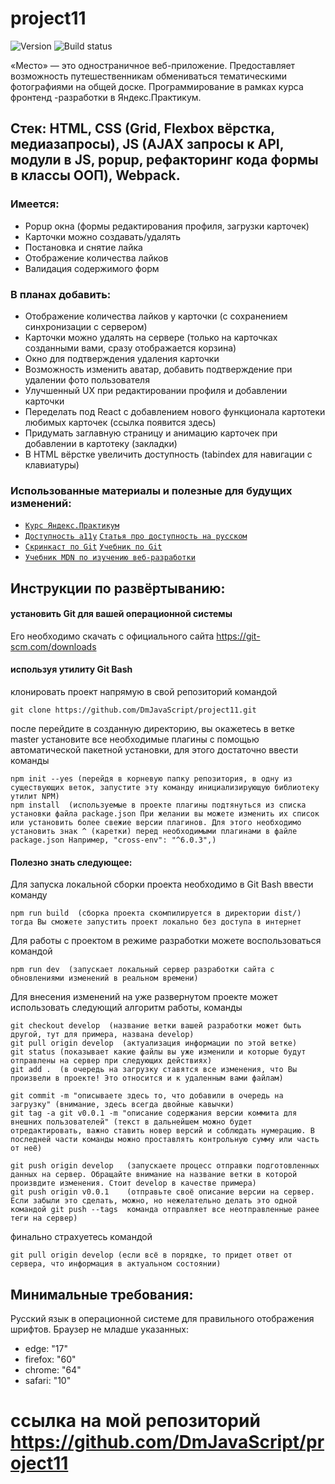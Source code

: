# project11
![Version][shield-version]
![Build status][shield-build]

«Место» — это одностраничное веб-приложение. Предоставляет возможность путешественникам обмениваться тематическими фотографиями на общей доске. Программирование в рамках курса фронтенд -разработки в Яндекс.Практикум.
## Стек: HTML, CSS (Grid, Flexbox вёрстка, медиазапросы), JS (AJAX запросы к API, модули в JS, popup, рефакторинг кода формы в классы ООП), Webpack.

### Имеется:
*  Popup окна (формы редактирования профиля, загрузки карточек)
*  Карточки можно создавать/удалять
*  Постановка и снятие лайка
*  Отображение количества лайков
*  Валидация содержимого форм

### В планах добавить:
*  Отображение количества лайков у карточки (с сохранением синхронизации с сервером)
*  Карточки можно удалять на сервере (только на карточках созданными вами, сразу отображается корзина)
*  Окно для подтверждения удаления карточки
*  Возможность изменить аватар, добавить подтверждение при удалении фото пользователя
*  Улучшенный UX при редактировании профиля и добавлении карточки
*  Переделать под React с добавлением нового функционала картотеки любимых карточек (ссылка появится здесь)
*  Придумать заглавную страницу и анимацию карточек при добавлении в картотеку (закладки)
*  В HTML вёрстке увеличить доступность (tabindex для навигации с клавиатуры)


### Использованные материалы и полезные для будущих изменений:

* [`Курс Яндекс.Практикум`](https://praktikum.yandex.ru/)
* [`Доступность a11y`](udacity.com/course/web-accessibility--ud891) [`Статья про доступность на русском`](https://medium.com/web-standards/pragmatic-a11y-rules-b16dd2f77685)
* [`Скринкаст по Git`](https://www.youtube.com/watch?v=QkY8lXZuiqQ&list=PLDyvV36pndZHkDRik6kKF6gSb0N0W995h) [`Учебник по Git`](https://git-scm.com/book/ru/v1)
* [`Учебник MDN по изучению веб-разработки`](https://developer.mozilla.org/ru/docs/Learn)




## Инструкции по развёртыванию:

#### установить Git для вашей операционной системы
Его необходимо скачать с официального сайта <https://git-scm.com/downloads>

#### используя утилиту Git Bash
клонировать проект напрямую в свой репозиторий командой
```shell
git clone https://github.com/DmJavaScript/project11.git
```
после перейдите в созданную директорию, вы окажетесь в ветке master
установите все необходимые плагины с помощью автоматической пакетной установки,  для этого достаточно ввести команды
```shell
npm init --yes (перейдя в корневую папку репозитория, в одну из существующих веток, запустите эту команду инициализирующую библиотеку утилит NPM)
npm install  (используемые в проекте плагины подтянуться из списка установки файла package.json При желании вы можете изменить их список или установить более свежие версии плагинов. Для этого необходимо установить знак ^ (каретки) перед необходимыми плагинами в файле package.json Например, "cross-env": "^6.0.3",)
```

#### Полезно знать следующее:
Для запуска локальной сборки проекта необходимо в Git Bash ввести команду
```shell
npm run build  (cборка проекта скомпилируется в директории dist/) тогда Вы сможете запустить проект локально без доступа в интернет
```

Для работы с проектом в режиме разработки можете воспользоваться командой
```shell
npm run dev  (запускает локальный сервер разработки сайта с обновлениями изменений в реальном времени)
```

Для внесения изменений на уже развернутом проекте может использовать следующий алгоритм работы, команды
```shell
git checkout develop  (название ветки вашей разработки может быть другой, тут для примера, названа develop)
git pull origin develop  (актуализация информации по этой ветке)
git status (показывает какие файлы вы уже изменили и которые будут отправлены на сервер при следующих действиях)
git add .  (в очередь на загрузку ставятся все изменения, что Вы произвели в проекте! Это относится и к удаленным вами файлам)

git commit -m "описываете здесь то, что добавили в очередь на загрузку" (внимание, здесь всегда двойные кавычки)
git tag -a git v0.0.1 -m "описание содержания версии коммита для внешних пользователей" (текст в дальнейшем можно будет отредактировать, важно ставить новер версий и соблюдать нумерацию. В последней части команды можно проставлять контрольную сумму или часть от неё)

git push origin develop   (запускаете процесс отправки подготовленных данных на сервер. Обращайте внимание на название ветки в которой произвдите изменения. Стоит develop в качестве примера)
git push origin v0.0.1    (отправьте своё описание версии на сервер. Если забыли это сделать, можно, но нежелательно делать это одной командой git push --tags  команда отправляет все неотправленные ранее теги на сервер)
```

финально страхуетесь командой
```shell
git pull origin develop (если всё в порядке, то придет ответ от сервера, что информация в актуальном состоянии)
```


## Минимальные требования:
Русский язык в операционной системе для правильного отображения шрифтов.
Браузер не младше указанных:
* edge: "17"
* firefox: "60"
* chrome: "64"
* safari: "10"


[shield-version]: https://img.shields.io/github/v/release/DmJavaScript/project11?style=flat-square
[shield-build]: https://img.shields.io/appveyor/ci/DmJavaScript/project11?style=flat-square
# ссылка на мой репозиторий https://github.com/DmJavaScript/project11
